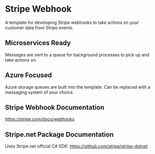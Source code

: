 # Stripe Webhook
A template for developing Stripe webhooks to take actions on your customer data from Stripe events.

## Microservices Ready
Messages are sent to a queue for background processes to pick up and take actions on.

## Azure Focused
Azure storage queues are built into the template. Can be replaced with a messaging system of your choice.

## Stripe Webhook Documentation
https://stripe.com/docs/webhooks

## Stripe.net Package Documentation
Uses Stripe.net official C# SDK: https://github.com/stripe/stripe-dotnet



